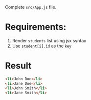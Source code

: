 Complete `src/App.js` file.

# Requirements:

1. Render `students` list using jsx syntax
2. Use `student[i].id` as the `key`

# Result

```html
<li>John Doe</li>
<li>Jane Doe</li>
<li>John Smith</li>
<li>Jane Smith</li>
```
